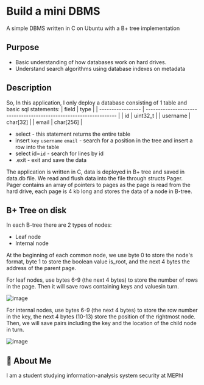 
# Build a mini DBMS
A simple DBMS written in C on Ubuntu with a B+ tree implementation

## Purpose

- Basic understanding of how databases work on hard drives.
- Understand search algorithms using database indexes on metadata

## Description

So, In this application, I only deploy a database consisting of 1 table and basic sql statements:
| field             | type                                                                |
| ----------------- | ------------------------------------------------------------------ |
| id | uint32_t |
| username | char[32] |
| email | char[256] |

- select - this statement returns the entire table
- insert `key` `username` `email` - search for a position in the tree and insert a row into the table
- select id=`id` - search for lines by id
- .exit - exit and save the data

The application is written in C, data is deployed in B+ tree and saved in data.db file.
We read and flush data into the file through structs Pager. Pager contains an array of pointers to pages as the page is read from the hard drive, each page is 4 kb long and stores the data of a node in B-tree.

 


## B+ Tree on disk
In each B-tree there are 2 types of nodes:
- Leaf node
- Internal node
  
At the beginning of each common node, we use byte 0 to store the node's format, byte 1 to store the boolean value is_root, and the next 4 bytes the address of the parent page.

For leaf nodes, use bytes 6-9 (the next 4 bytes) to store the number of rows in the page. Then it will save rows containing keys and values ​​in turn.

![image](https://github.com/Hoaihx123/Build-mini-Database/assets/99666261/65adb530-98ec-48b3-ab47-2bfb8e97f4bb)

For internal nodes, use bytes 6-9 (the next 4 bytes) to store the row number in the key, the next 4 bytes (10-13) store the position of the rightmost node.
Then, we will save pairs including the key and the location of the child node in turn.

![image](https://github.com/Hoaihx123/Build-mini-Database/assets/99666261/ffae7fe8-4ba6-410b-a984-4c142342e446)





## 🚀 About Me

I am a student studying information-analysis system security at MEPhI

